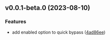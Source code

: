 ## v0.0.1-beta.0 (2023-08-10)


### Features

* add enabled option to quick bypass ([4ad86ee](https://github.com/iamspark1e/unplugin-zip-pack/commit/4ad86ee7b180f7f931d311143a953b9e9c45fd9b))



